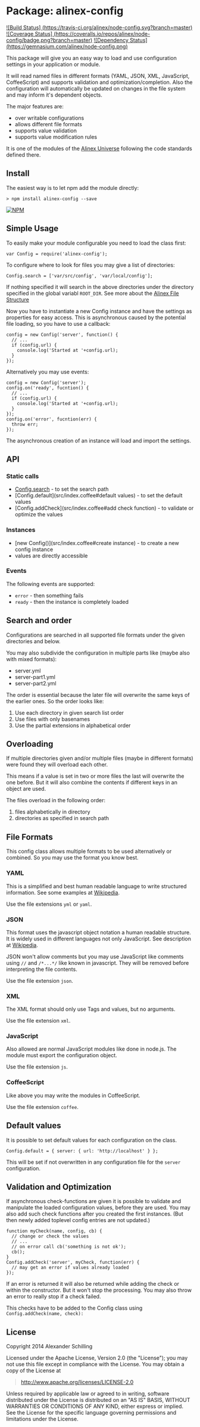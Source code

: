 Package: alinex-config
=================================================

[![Build Status] (https://travis-ci.org/alinex/node-config.svg?branch=master)](https://travis-ci.org/alinex/node-config) 
[![Coverage Status] (https://coveralls.io/repos/alinex/node-config/badge.png?branch=master)](https://coveralls.io/r/alinex/node-config?branch=master)
[![Dependency Status] (https://gemnasium.com/alinex/node-config.png)](https://gemnasium.com/alinex/node-config)

This package will give you an easy way to load and use configuration settings in 
your application or module.

It will read named files in different formats (YAML, JSON, XML, JavaScript, 
CoffeeScript) and supports validation and optimization/completion. Also the 
configuration will automatically be updated on changes in the file system 
and may inform it's dependent objects.

The major features are:

- over writable configurations
- allows different file formats
- supports value validation
- supports value modification rules

It is one of the modules of the [Alinex Universe](http://alinex.github.io/node-alinex)
following the code standards defined there.


Install
-------------------------------------------------

The easiest way is to let npm add the module directly:

    > npm install alinex-config --save

[![NPM](https://nodei.co/npm/alinex-config.png?downloads=true&stars=true)](https://nodei.co/npm/alinex-config/)


Simple Usage
-------------------------------------------------

To easily make your module configurable you need to load the class first:

    var Config = require('alinex-config');

To configure where to look for files you may give a list of directories:

    Config.search = ['var/src/config', 'var/local/config'];

If nothing specified it will search in the above directories under the directory
specified in the global variabl `ROOT_DIR`. See more about the
[Alinex File Structure](http://alinex.github.io/node-alinex/src/doc/filestructure.md.html)

Now you have to instantiate a new Config instance and have the settings as
properties for easy access. This is asynchronous caused by the potential file 
loading, so you have to use a callback:

    config = new Config('server', function() {
      // ...
      if (config.url) {
        console.log('Started at '+config.url);
      }
    });

Alternatively you may use events:

    config = new Config('server');
    config.on('ready', fucntion() {
      // ...
      if (config.url) {
        console.log('Started at '+config.url);
      }
    });
    config.on('error', fucntion(err) {
      throw err;
    });

The asynchronous creation of an instance will load and import the settings. 


API
-------------------------------------------------

### Static calls

- [Config.search](src/index.coffee#search) - to set the search path
- [Config.default](src/index.coffee#default values) - to set the default values
- [Config.addCheck](src/index.coffee#add check function) - to validate or
  optimize the values

### Instances

- [new Config()](src/index.coffee#create instance) - to create a new config
  instance
- values are directly accessible

### Events

The following events are supported:

- `error` - then something fails
- `ready` - then the instance is completely loaded


Search and order
-------------------------------------------------

Configurations are searched in all supported file formats under the given
directories and below. 

You may also subdivide the configuration in multiple parts like (maybe also with
mixed formats):

- server.yml
- server-part1.yml
- server-part2.yml

The order is essential because the later file will overwrite the same keys of 
the earlier ones. So the order looks like:

1. Use each directory in given search list order
2. Use files with only basenames
3. Use the partial extensions in alphabetical order


Overloading
-------------------------------------------------

If multiple directories given and/or multiple files (maybe in different formats)
were found they will overload each other.

This means if a value is set in two or more files the last will overwrite the
one before. But it will also combine the contents if different keys in an object
are used.

The files overload in the following order:

1. files alphabetically in directory
2. directories as specified in search path


File Formats
-------------------------------------------------

This config class allows multiple formats to be used alternatively or combined.
So you may use the format you know best.

### YAML

This is a simplified and best human readable language to write structured
information. See some examples at [Wikipedia](http://en.wikipedia.org/wiki/YAML).

Use the file extensions `yml` or `yaml`.

### JSON

This format uses the javascript object notation a human readable structure. It
is widely used in different languages not only JavaScript. See description at
[Wikipedia](http://en.wikipedia.org/wiki/Json).

JSON won't allow comments but you may use JavaScript like comments using
`//` and `/*...*/` like known in javascript. They will be removed before 
interpreting the file contents.

Use the file extension `json`.

### XML

The XML format should only use Tags and values, but no arguments.

Use the file extension `xml`.

### JavaScript

Also allowed are normal JavaScript modules like done in node.js. The module must
export the configuration object. 

Use the file extension `js`.

### CoffeeScript

Like above you may write the modules in CoffeeScript.

Use the file extension `coffee`.


Default values
-------------------------------------------------

It is possible to set default values for each configuration on the class.

    Config.default = { server: { url: 'http://localhost' } };

This will be set if not overwritten in any configuration file for the `server`
configuration.


Validation and Optimization
-------------------------------------------------

If asynchronous check-functions are given it is possible to validate and 
manipulate the loaded configuration values, before they are used. You may also
add such check functions after you created the first instances. (But then newly
added toplevel config entries are not updated.)

    function myCheck(name, config, cb) {
      // change or check the values
      // ...
      // on error call cb('something is not ok');
      cb();
    }
    Config.addCheck('server', myCheck, function(err) {
      // may get an error if values already loaded
    });

If an error is returned it will also be returned while adding the check or within
the constructor. But it won't stop the processing. You may also throw an error
to really stop if a check failed.

This checks have to be added to the Config class using `Config.addCheck(name, check):`


License
-------------------------------------------------

Copyright 2014 Alexander Schilling

Licensed under the Apache License, Version 2.0 (the "License");
you may not use this file except in compliance with the License.
You may obtain a copy of the License at

>  <http://www.apache.org/licenses/LICENSE-2.0>

Unless required by applicable law or agreed to in writing, software
distributed under the License is distributed on an "AS IS" BASIS,
WITHOUT WARRANTIES OR CONDITIONS OF ANY KIND, either express or implied.
See the License for the specific language governing permissions and
limitations under the License.

